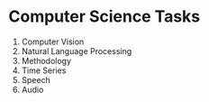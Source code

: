 # Computer Science Tasks

1. Computer Vision
2. Natural Language Processing
3. Methodology
4. Time Series
5. Speech
6. Audio
